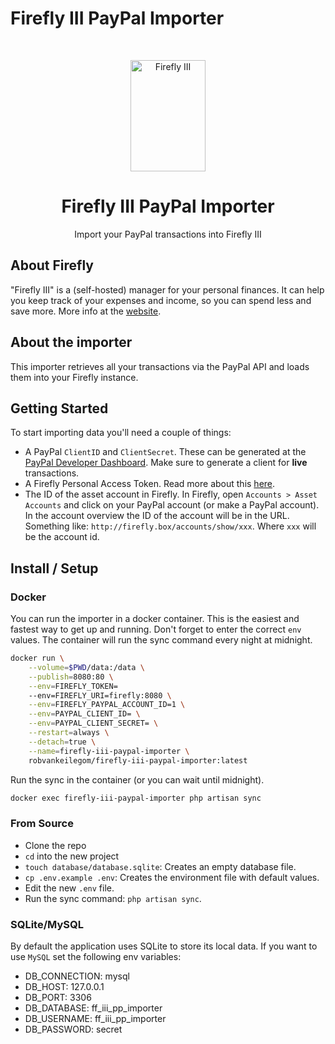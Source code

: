 # Firefly III PayPal Importer

<!-- PROJECT LOGO -->
<br />
<p align="center">
  <a href="https://firefly-iii.org/">
    <img src="https://raw.githubusercontent.com/firefly-iii/firefly-iii/develop/.github/assets/img/logo-small.png" alt="Firefly III" width="120" height="178">
  </a>
</p>
  <h1 align="center">Firefly III PayPal Importer</h1>

  <p align="center">
    Import your PayPal transactions into Firefly III
  </p>


## About Firefly

"Firefly III" is a (self-hosted) manager for your personal finances. It can help you keep track of your expenses and income, so you can spend less and save more.
More info at the [website](https://firefly-iii.org/).


## About the importer

This importer retrieves all your transactions via the PayPal API and loads them into your Firefly instance.

## Getting Started
To start importing data you'll need a couple of things:
- A PayPal `ClientID` and `ClientSecret`.  These can be generated at the [PayPal Developer Dashboard](https://developer.paypal.com/developer/applications). Make sure to generate a client for **live** transactions.
- A Firefly Personal Access Token. Read more about this [here](https://docs.firefly-iii.org/firefly-iii/api/).
- The ID of the asset account in Firefly. In Firefly, open `Accounts > Asset Accounts` and click on your PayPal account (or make a PayPal account). In the account overview the ID of the account will be in the URL. Something like: `http://firefly.box/accounts/show/xxx`. Where `xxx` will be the account id.

## Install / Setup

### Docker
You can run the importer in a docker container. This is the easiest and fastest way to get up and running. Don't forget to enter the correct `env` values. The container will run the sync command every night at midnight.

```bash
docker run \
    --volume=$PWD/data:/data \
    --publish=8080:80 \
    --env=FIREFLY_TOKEN=
    --env=FIREFLY_URI=firefly:8080 \
    --env=FIREFLY_PAYPAL_ACCOUNT_ID=1 \
    --env=PAYPAL_CLIENT_ID= \
    --env=PAYPAL_CLIENT_SECRET= \
    --restart=always \
    --detach=true \
    --name=firefly-iii-paypal-importer \
    robvankeilegom/firefly-iii-paypal-importer:latest
```

Run the sync in the container (or you can wait until midnight).
```bash
docker exec firefly-iii-paypal-importer php artisan sync
```

### From Source
- Clone the repo
- `cd` into the new project
- `touch database/database.sqlite`: Creates an empty database file.
- `cp .env.example .env`: Creates the environment file with default values.
- Edit the new `.env` file.
- Run the sync command: `php artisan sync`.

### SQLite/MySQL
By default the application uses SQLite to store its local data. If you want to use `MySQL` set the following env variables:
- DB_CONNECTION: mysql
- DB_HOST: 127.0.0.1
- DB_PORT: 3306
- DB_DATABASE: ff_iii_pp_importer
- DB_USERNAME: ff_iii_pp_importer
- DB_PASSWORD: secret


